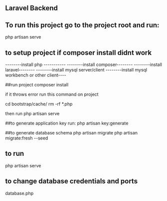 ## Laravel Backend

## To run this project go to the project root and run:
php artisan serve

## to setup project if composer install didnt work
--------install php -----------
--------install composer--------
--------install laravel--------
--------install mysql server/client
--------install mysql workbench or other client----

##run project 
composer install 

if it throws error run this command on project

cd bootstrap/cache/
rm -rf *.php

then run php artisan serve

##to generate application key run:
php artisan key:generate

##to generate database schema
php artisan migrate
php artisan migrate:fresh --seed

## to run
php artisan serve

## to change database credentials and ports
database.php
